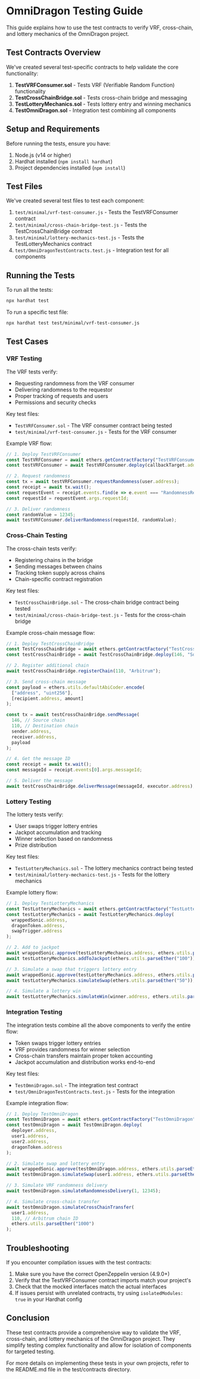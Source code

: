 # OmniDragon Testing Guide

This guide explains how to use the test contracts to verify VRF, cross-chain, and lottery mechanics of the OmniDragon project.

## Test Contracts Overview

We've created several test-specific contracts to help validate the core functionality:

1. **TestVRFConsumer.sol** - Tests VRF (Verifiable Random Function) functionality
2. **TestCrossChainBridge.sol** - Tests cross-chain bridge and messaging
3. **TestLotteryMechanics.sol** - Tests lottery entry and winning mechanics
4. **TestOmniDragon.sol** - Integration test combining all components

## Setup and Requirements

Before running the tests, ensure you have:

1. Node.js (v14 or higher)
2. Hardhat installed (`npm install hardhat`)
3. Project dependencies installed (`npm install`)

## Test Files

We've created several test files to test each component:

1. `test/minimal/vrf-test-consumer.js` - Tests the TestVRFConsumer contract
2. `test/minimal/cross-chain-bridge-test.js` - Tests the TestCrossChainBridge contract
3. `test/minimal/lottery-mechanics-test.js` - Tests the TestLotteryMechanics contract
4. `test/OmniDragonTestContracts.test.js` - Integration test for all components

## Running the Tests

To run all the tests:

```bash
npx hardhat test
```

To run a specific test file:

```bash
npx hardhat test test/minimal/vrf-test-consumer.js
```

## Test Cases

### VRF Testing

The VRF tests verify:
- Requesting randomness from the VRF consumer
- Delivering randomness to the requestor
- Proper tracking of requests and users
- Permissions and security checks

Key test files:
- `TestVRFConsumer.sol` - The VRF consumer contract being tested
- `test/minimal/vrf-test-consumer.js` - Tests for the VRF consumer

Example VRF flow:

```javascript
// 1. Deploy TestVRFConsumer
const TestVRFConsumer = await ethers.getContractFactory("TestVRFConsumer");
const testVRFConsumer = await TestVRFConsumer.deploy(callbackTarget.address);

// 2. Request randomness
const tx = await testVRFConsumer.requestRandomness(user.address);
const receipt = await tx.wait();
const requestEvent = receipt.events.find(e => e.event === "RandomnessRequested");
const requestId = requestEvent.args.requestId;

// 3. Deliver randomness
const randomValue = 12345;
await testVRFConsumer.deliverRandomness(requestId, randomValue);
```

### Cross-Chain Testing

The cross-chain tests verify:
- Registering chains in the bridge
- Sending messages between chains
- Tracking token supply across chains
- Chain-specific contract registration

Key test files:
- `TestCrossChainBridge.sol` - The cross-chain bridge contract being tested
- `test/minimal/cross-chain-bridge-test.js` - Tests for the cross-chain bridge

Example cross-chain message flow:

```javascript
// 1. Deploy TestCrossChainBridge
const TestCrossChainBridge = await ethers.getContractFactory("TestCrossChainBridge");
const testCrossChainBridge = await TestCrossChainBridge.deploy(146, "Sonic");

// 2. Register additional chain
await testCrossChainBridge.registerChain(110, "Arbitrum");

// 3. Send cross-chain message
const payload = ethers.utils.defaultAbiCoder.encode(
  ["address", "uint256"], 
  [recipient.address, amount]
);

const tx = await testCrossChainBridge.sendMessage(
  146, // Source chain
  110, // Destination chain
  sender.address,
  receiver.address,
  payload
);

// 4. Get the message ID
const receipt = await tx.wait();
const messageId = receipt.events[0].args.messageId;

// 5. Deliver the message
await testCrossChainBridge.deliverMessage(messageId, executor.address);
```

### Lottery Testing

The lottery tests verify:
- User swaps trigger lottery entries
- Jackpot accumulation and tracking
- Winner selection based on randomness
- Prize distribution

Key test files:
- `TestLotteryMechanics.sol` - The lottery mechanics contract being tested
- `test/minimal/lottery-mechanics-test.js` - Tests for the lottery mechanics

Example lottery flow:

```javascript
// 1. Deploy TestLotteryMechanics
const TestLotteryMechanics = await ethers.getContractFactory("TestLotteryMechanics");
const testLotteryMechanics = await TestLotteryMechanics.deploy(
  wrappedSonic.address,
  dragonToken.address,
  swapTrigger.address
);

// 2. Add to jackpot
await wrappedSonic.approve(testLotteryMechanics.address, ethers.utils.parseEther("100"));
await testLotteryMechanics.addToJackpot(ethers.utils.parseEther("100"));

// 3. Simulate a swap that triggers lottery entry
await wrappedSonic.approve(testLotteryMechanics.address, ethers.utils.parseEther("50"));
await testLotteryMechanics.simulateSwap(ethers.utils.parseEther("50"));

// 4. Simulate a lottery win
await testLotteryMechanics.simulateWin(winner.address, ethers.utils.parseEther("50"));
```

### Integration Testing

The integration tests combine all the above components to verify the entire flow:
- Token swaps trigger lottery entries
- VRF provides randomness for winner selection
- Cross-chain transfers maintain proper token accounting
- Jackpot accumulation and distribution works end-to-end

Key test files:
- `TestOmniDragon.sol` - The integration test contract
- `test/OmniDragonTestContracts.test.js` - Tests for the integration

Example integration flow:

```javascript
// 1. Deploy TestOmniDragon
const TestOmniDragon = await ethers.getContractFactory("TestOmniDragon");
const testOmniDragon = await TestOmniDragon.deploy(
  deployer.address,
  user1.address,
  user2.address,
  dragonToken.address
);

// 2. Simulate swap and lottery entry
await wrappedSonic.approve(testOmniDragon.address, ethers.utils.parseEther("50"));
await testOmniDragon.simulateSwap(user1.address, ethers.utils.parseEther("50"));

// 3. Simulate VRF randomness delivery
await testOmniDragon.simulateRandomnessDelivery(1, 12345);

// 4. Simulate cross-chain transfer
await testOmniDragon.simulateCrossChainTransfer(
  user1.address,
  110, // Arbitrum chain ID
  ethers.utils.parseEther("1000")
);
```

## Troubleshooting

If you encounter compilation issues with the test contracts:

1. Make sure you have the correct OpenZeppelin version (4.9.0+)
2. Verify that the TestVRFConsumer contract imports match your project's
3. Check that the mocked interfaces match the actual interfaces
4. If issues persist with unrelated contracts, try using `isolatedModules: true` in your Hardhat config

## Conclusion

These test contracts provide a comprehensive way to validate the VRF, cross-chain, and lottery mechanics of the OmniDragon project. They simplify testing complex functionality and allow for isolation of components for targeted testing.

For more details on implementing these tests in your own projects, refer to the README.md file in the test/contracts directory. 